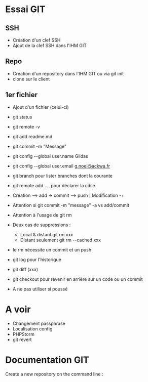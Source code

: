 Essai GIT
===

SSH
---
- Création d'un clef SSH
- Ajout de la clef SSH dans l'IHM GIT

Repo
---
- Création d'un repository dans l'IHM GIT ou via git init
- clone sur le client

1er fichier
---
- Ajout d'un fichier (celui-ci)
- git status
- git remote -v
- git add readme.md
- git commit -m "Message"

- git config --global user.name Gildas
- git config --global user.email g.noel@ackwa.fr

- git branch pour lister branches dont la courante

- git remote add …. pour déclarer la cible

- Création --> add -> commit --> push
                |
  Modification -+
  
- Attention si git commit -m "message" -a vs add/commit
- Attention à l'usage de git rm
- Deux cas de suppressions : 

    - Local & distant     git rm xxx
    - Distant seulement   git rm --cached xxx 

- le rm nécessite un commit et un push
- git log pour l'historique
- git diff (xxx)

- git checkout pour revenir en arrière sur un code ou un commit
- A ne pas utiliser si poussé

A voir
===
- Changement passphrase
- Localisation config
- PHPStorm
- git revert

Documentation GIT
===
Create a new repository on the command line : 
